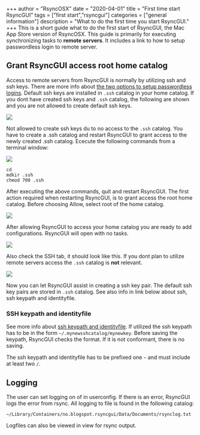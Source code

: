 +++
author = "RsyncOSX"
date = "2020-04-01"
title =  "First time start RsyncGUI"
tags = ["first start","rsyncgui"]
categories = ["general information"]
description = "What to do the first time you start RsyncGUI."
+++
This is a short guide what to do the first start of RsyncGUI, the Mac App Store version of RsyncOSX. This guide is primarily for executing synchronizing tasks to **remote servers**. It includes a link to how to setup passwordless login to remote server.

## Grant RsyncGUI access root home catalog

Access to remote servers from RsyncGUI is normally by utilizing ssh and ssh keys. There are more info about [the two options to setup passwordless logins](/post/remotelogins/). Default ssh keys are installed in `.ssh` catalog in your home catalog. If you dont have created ssh keys and `.ssh` catalog, the following are shown and you are not allowed to create default ssh keys.

![](/images/RsyncOSX/master/RsyncGUIfirststart/nossh.png)

Not allowed to create ssh keys du to no access to the `.ssh` catalog. You have to create a .ssh catalog and restart RsyncGUI to grant access to the newly created .ssh catalog. Ececute the following commands from a terminal window:

![](/images/RsyncOSX/master/RsyncGUIfirststart/norsakey.png)
```
cd
mdkir .ssh
chmod 700 .ssh
```
After executing the above commands, quit and restart RsyncGUI. The first action required when restarting RsyncGUI, is to grant access the root home catalog. Before choosing Allow, select root of the home catalog.

![](/images/RsyncOSX/master/RsyncGUIfirststart/homecatalog.png)

After allowing RsyncGUI to access your home catalog you are ready to add configurations. RsyncGUI will open with no tasks.

![](/images/RsyncOSX/master/RsyncGUIfirststart/initialstart.png)

Also check the SSH tab, it should look like this. If you dont plan to utilize remote servers access the `.ssh` catalog is **not** relevant.

![](/images/RsyncOSX/master/RsyncGUIfirststart/sshinitial.png)

Now you can let RsyncGUI assist in creating a ssh key pair. The default ssh key pairs are stored in `.ssh` catalog. See also info in link below about ssh, ssh keypath and identityfile.

### SSH keypath and identityfile

See more info about [ssh keypath and identityfile](/post/ssh/). If utilized the ssh keypath has to be in the form `~/.mynewsshcatalog/mynewkey`. Before saving the keypath, RsyncGUI checks the format. If it is not conformant, there is no saving.

The ssh keypath and identityfile has to be prefixed one `~` and must include at least two `/`.

## Logging

The user can set logging on of in userconfig. If there is an error, RsyncGUI logs the error from rsync. All logging to file is found in the following catalog:

`~/Library/Containers/no.blogspot.rsyncgui/Data/Documents/rsynclog.txt`

Logfiles can also be viewed in view for rsync output.
